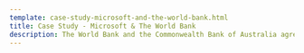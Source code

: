 ```yaml
---
template: case-study-microsoft-and-the-world-bank.html
title: Case Study - Microsoft & The World Bank
description: The World Bank and the Commonwealth Bank of Australia agreed to create a platform to launch the first bond that was created, allocated, transferred and managed using distributed ledger technology.
---
```

